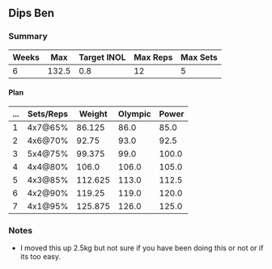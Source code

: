 ## Dips Ben

### Summary

Weeks | Max | Target INOL | Max Reps | Max Sets
--- | --- | --- | --- | ---
6 | 132.5 | 0.8 | 12 | 5

#### Plan

 ... | Sets/Reps | Weight | Olympic | Power
--- | --- | --- | --- | ---
1 | 4x7@65% | 86.125 | 86.0 | 85.0
2 | 4x6@70% | 92.75 | 93.0 | 92.5
3 | 5x4@75% | 99.375 | 99.0 | 100.0
4 | 4x4@80% | 106.0 | 106.0 | 105.0
5 | 4x3@85% | 112.625 | 113.0 | 112.5
6 | 4x2@90% | 119.25 | 119.0 | 120.0
7 | 4x1@95% | 125.875 | 126.0 | 125.0

### Notes

- I moved this up 2.5kg but not sure if you have been doing this or not or if its too easy.

